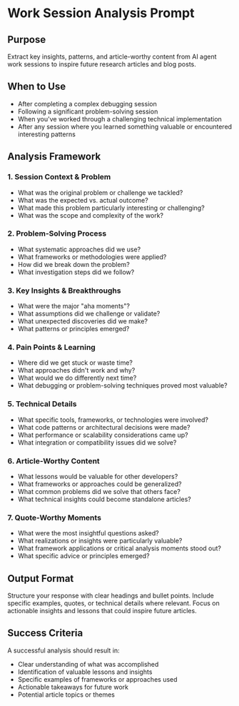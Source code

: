 # Work Session Analysis Prompt

## Purpose
Extract key insights, patterns, and article-worthy content from AI agent work sessions to inspire future research articles and blog posts.

## When to Use
- After completing a complex debugging session
- Following a significant problem-solving session
- When you've worked through a challenging technical implementation
- After any session where you learned something valuable or encountered interesting patterns

## Analysis Framework

### 1. **Session Context & Problem**
- What was the original problem or challenge we tackled?
- What was the expected vs. actual outcome?
- What made this problem particularly interesting or challenging?
- What was the scope and complexity of the work?

### 2. **Problem-Solving Process**
- What systematic approaches did we use?
- What frameworks or methodologies were applied?
- How did we break down the problem?
- What investigation steps did we follow?

### 3. **Key Insights & Breakthroughs**
- What were the major "aha moments"?
- What assumptions did we challenge or validate?
- What unexpected discoveries did we make?
- What patterns or principles emerged?

### 4. **Pain Points & Learning**
- Where did we get stuck or waste time?
- What approaches didn't work and why?
- What would we do differently next time?
- What debugging or problem-solving techniques proved most valuable?

### 5. **Technical Details**
- What specific tools, frameworks, or technologies were involved?
- What code patterns or architectural decisions were made?
- What performance or scalability considerations came up?
- What integration or compatibility issues did we solve?

### 6. **Article-Worthy Content**
- What lessons would be valuable for other developers?
- What frameworks or approaches could be generalized?
- What common problems did we solve that others face?
- What technical insights could become standalone articles?

### 7. **Quote-Worthy Moments**
- What were the most insightful questions asked?
- What realizations or insights were particularly valuable?
- What framework applications or critical analysis moments stood out?
- What specific advice or principles emerged?

## Output Format
Structure your response with clear headings and bullet points. Include specific examples, quotes, or technical details where relevant. Focus on actionable insights and lessons that could inspire future articles.

## Success Criteria
A successful analysis should result in:
- Clear understanding of what was accomplished
- Identification of valuable lessons and insights
- Specific examples of frameworks or approaches used
- Actionable takeaways for future work
- Potential article topics or themes
